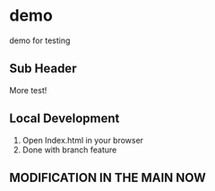 # demo

demo for testing

## Sub Header

More test!

## Local Development

1. Open Index.html in your browser
2. Done with branch feature

## MODIFICATION IN THE MAIN NOW
